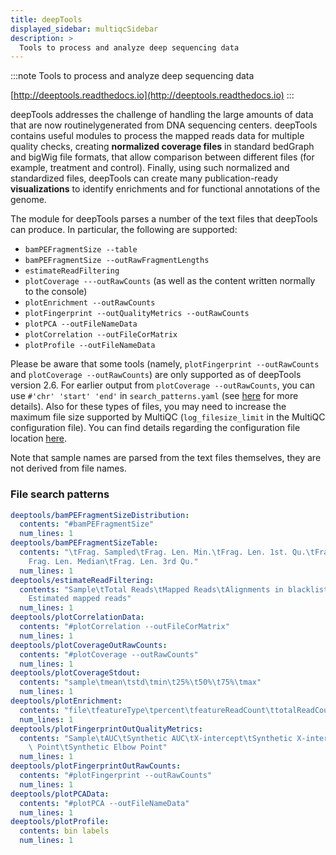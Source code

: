 ```yaml
---
title: deepTools
displayed_sidebar: multiqcSidebar
description: >
  Tools to process and analyze deep sequencing data
---
```


<!--
~~~~~ DO NOT EDIT ~~~~~
This file is autogenerated from the MultiQC module python docstring.
Do not edit the markdown, it will be overwritten.

File path for the source of this content: multiqc/modules/deeptools/deeptools.py
~~~~~~~~~~~~~~~~~~~~~~~
-->

:::note
Tools to process and analyze deep sequencing data

[http://deeptools.readthedocs.io](http://deeptools.readthedocs.io)
:::

deepTools addresses the challenge of handling the large amounts of data that are now routinelygenerated from DNA sequencing centers. deepTools contains useful modules to process the mapped reads data for multiple quality checks, creating **normalized coverage files** in standard bedGraph and bigWig file formats, that allow comparison between different files (for example, treatment and control). Finally, using such normalized and standardized files, deepTools can create many publication-ready **visualizations** to identify enrichments and for functional annotations of the genome.

The module for deepTools parses a number of the text files that deepTools can produce. In particular, the following are supported:

- `bamPEFragmentSize --table`
- `bamPEFragmentSize --outRawFragmentLengths`
- `estimateReadFiltering`
- `plotCoverage ---outRawCounts` (as well as the content written normally to the console)
- `plotEnrichment --outRawCounts`
- `plotFingerprint --outQualityMetrics --outRawCounts`
- `plotPCA --outFileNameData`
- `plotCorrelation --outFileCorMatrix`
- `plotProfile --outFileNameData`

Please be aware that some tools (namely, `plotFingerprint --outRawCounts` and `plotCoverage --outRawCounts`) are only supported as of deepTools version 2.6. For earlier output from `plotCoverage --outRawCounts`, you can use `#'chr' 'start' 'end'` in `search_patterns.yaml` (see [here](https://docs.seqera.io/multiqc/getting_started/config#module-search-patterns) for more details). Also for these types of files, you may need to increase the maximum file size supported by MultiQC (`log_filesize_limit` in the MultiQC configuration file). You can find details regarding the configuration file location [here](https://docs.seqera.io/multiqc/getting_started/config).

Note that sample names are parsed from the text files themselves, they are not derived from file names.

### File search patterns

```yaml
deeptools/bamPEFragmentSizeDistribution:
  contents: "#bamPEFragmentSize"
  num_lines: 1
deeptools/bamPEFragmentSizeTable:
  contents: "\tFrag. Sampled\tFrag. Len. Min.\tFrag. Len. 1st. Qu.\tFrag. Len. Mean\t\
    Frag. Len. Median\tFrag. Len. 3rd Qu."
  num_lines: 1
deeptools/estimateReadFiltering:
  contents: "Sample\tTotal Reads\tMapped Reads\tAlignments in blacklisted regions\t\
    Estimated mapped reads"
  num_lines: 1
deeptools/plotCorrelationData:
  contents: "#plotCorrelation --outFileCorMatrix"
  num_lines: 1
deeptools/plotCoverageOutRawCounts:
  contents: "#plotCoverage --outRawCounts"
  num_lines: 1
deeptools/plotCoverageStdout:
  contents: "sample\tmean\tstd\tmin\t25%\t50%\t75%\tmax"
  num_lines: 1
deeptools/plotEnrichment:
  contents: "file\tfeatureType\tpercent\tfeatureReadCount\ttotalReadCount"
  num_lines: 1
deeptools/plotFingerprintOutQualityMetrics:
  contents: "Sample\tAUC\tSynthetic AUC\tX-intercept\tSynthetic X-intercept\tElbow\
    \ Point\tSynthetic Elbow Point"
  num_lines: 1
deeptools/plotFingerprintOutRawCounts:
  contents: "#plotFingerprint --outRawCounts"
  num_lines: 1
deeptools/plotPCAData:
  contents: "#plotPCA --outFileNameData"
  num_lines: 1
deeptools/plotProfile:
  contents: bin labels
  num_lines: 1
```
